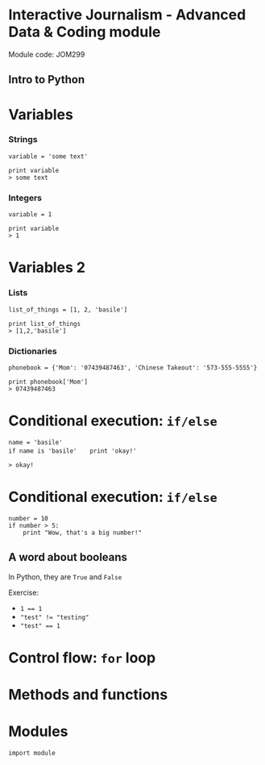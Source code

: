 Interactive Journalism - Advanced Data & Coding module
========================================================

Module code: JOM299

## Intro to Python

Variables
========================================================
### Strings
`variable = 'some text'`  

`print variable`  
`> some text`

### Integers
`variable = 1`  

`print variable`  
`> 1`

Variables 2
========================================================
### Lists
`list_of_things = [1, 2, 'basile']`

`print list_of_things`  
`> [1,2,'basile']`

### Dictionaries
`phonebook = {'Mom': '07439487463', 'Chinese Takeout': '573-555-5555'}`  

`print phonebook['Mom']`  
`> 07439487463`

Conditional execution: `if/else`
========================================================
`name = 'basile'`  
`if name is 'basile'`
`   print 'okay!'`

`> okay!`

Conditional execution: `if/else`
========================================================

`number = 10`  
`if number > 5:`  
`    print "Wow, that's a big number!"`

## A word about booleans
In Python, they are `True` and `False`

Exercise:

* `1 == 1`
* `"test" != "testing"`
* `"test" == 1`

Control flow: `for` loop
========================================================

Methods and functions
========================================================

Modules
========================================================

`import module`
